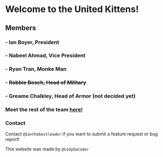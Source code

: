 # Welcome to the United Kittens!

## Members

### - **Ian Boyer**, President
### - **Nabeel Ahmad**, Vice President
### - **Ryan Tran**, Monke Man
### - ~~Robbie Bosch, Head of Military~~
### - **Greame Chalkley**, Head of Armor (not decided yet)

### Meet the rest of the team [here!](team.md)

### Contact
Contact ```@Ianthebestleader``` if you want to submit a feature request or bug report!

This website was made by ```@CodyDaCoder```
